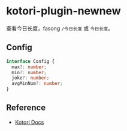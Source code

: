 # kotori-plugin-newnew

查看今日长度，fasong `/今日长度` 或 `今日长度`。

## Config

```typescript
interface Config {
  max?: number;
  min?: number;
  joke?: number;
  avgMinNum?: number;
}
```

## Reference

- [Kotori Docs](https://kotori.js.org/)
